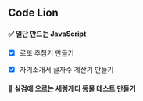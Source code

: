 ## Code Lion

#### ✅ 일단 만드는 JavaScript

- [x] 로또 추첨기 만들기
- [x] 자기소개서 글자수 계산기 만들기 


#### 🦁 실검에 오르는 세렝게티 동물 테스트 만들기